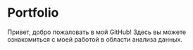 # Portfolio
 Привет, добро пожаловать в мой GitHub! Здесь вы можете ознакомиться с моей работой в области анализа данных. 
